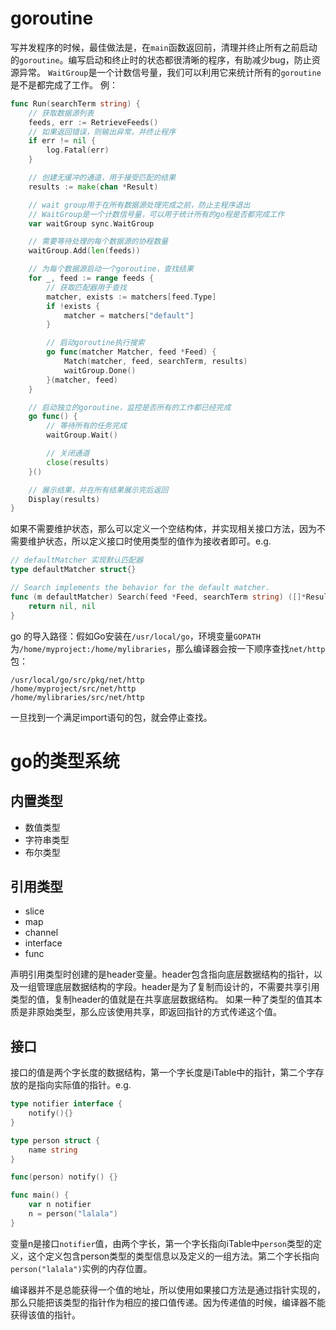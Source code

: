 # goroutine
写并发程序的时候，最佳做法是，在`main`函数返回前，清理并终止所有之前启动的`goroutine`。编写启动和终止时的状态都很清晰的程序，有助减少bug，防止资源异常。
`WaitGroup`是一个计数信号量，我们可以利用它来统计所有的`goroutine`是不是都完成了工作。
例：
```go
func Run(searchTerm string) {
    // 获取数据源列表
    feeds, err := RetrieveFeeds()
    // 如果返回错误，则输出异常，并终止程序
    if err != nil {
        log.Fatal(err)
    }

    // 创建无缓冲的通道，用于接受匹配的结果
    results := make(chan *Result)

    // wait group用于在所有数据源处理完成之前，防止主程序退出
    // WaitGroup是一个计数信号量，可以用于统计所有的go程是否都完成工作
    var waitGroup sync.WaitGroup

    // 需要等待处理的每个数据源的协程数量
    waitGroup.Add(len(feeds))

    // 为每个数据源启动一个goroutine，查找结果
    for _, feed := range feeds {
        // 获取匹配器用于查找
        matcher, exists := matchers[feed.Type]
        if !exists {
            matcher = matchers["default"]
        }

        // 启动goroutine执行搜索
        go func(matcher Matcher, feed *Feed) {
            Match(matcher, feed, searchTerm, results)
            waitGroup.Done()
        }(matcher, feed)
    }

    // 启动独立的goroutine，监控是否所有的工作都已经完成
    go func() {
        // 等待所有的任务完成
        waitGroup.Wait()

        // 关闭通道
        close(results)
    }()

    // 展示结果，并在所有结果展示完后返回
    Display(results)
}
```

如果不需要维护状态，那么可以定义一个空结构体，并实现相关接口方法，因为不需要维护状态，所以定义接口时使用类型的值作为接收者即可。e.g.
```go
// defaultMatcher 实现默认匹配器
type defaultMatcher struct{}

// Search implements the behavior for the default matcher.
func (m defaultMatcher) Search(feed *Feed, searchTerm string) ([]*Result, error) {
	return nil, nil
}
```

go 的导入路径：假如Go安装在`/usr/local/go`，环境变量`GOPATH`为`/home/myproject:/home/mylibraries`，那么编译器会按一下顺序查找`net/http`包：
```
/usr/local/go/src/pkg/net/http 
/home/myproject/src/net/http
/home/mylibraries/src/net/http
```
一旦找到一个满足import语句的包，就会停止查找。

# go的类型系统
## 内置类型
* 数值类型
* 字符串类型
* 布尔类型

## 引用类型
* slice
* map
* channel
* interface
* func

声明引用类型时创建的是header变量。header包含指向底层数据结构的指针，以及一组管理底层数据结构的字段。header是为了复制而设计的，不需要共享引用类型的值，复制header的值就是在共享底层数据结构。
如果一种了类型的值其本质是非原始类型，那么应该使用共享，即返回指针的方式传递这个值。

## 接口
接口的值是两个字长度的数据结构，第一个字长度是iTable中的指针，第二个字存放的是指向实际值的指针。e.g.
```go
type notifier interface {
    notify(){}
}

type person struct {
    name string
}

func(person) notify() {}

func main() {
    var n notifier
    n = person("lalala")
}
```
变量n是接口`notifier`值，由两个字长，第一个字长指向iTable中`person`类型的定义，这个定义包含person类型的类型信息以及定义的一组方法。第二个字长指向`person("lalala")`实例的内存位置。

编译器并不是总能获得一个值的地址，所以使用如果接口方法是通过指针实现的，那么只能把该类型的指针作为相应的接口值传递。因为传递值的时候，编译器不能获得该值的指针。

